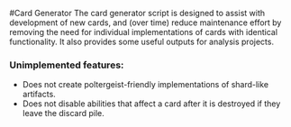 #Card Generator
The card generator script is designed to assist with development of new cards, and (over time) reduce maintenance effort by removing the need for individual implementations of cards with identical functionality. It also provides some useful outputs for analysis projects.

### Unimplemented features:
* Does not create poltergeist-friendly implementations of shard-like artifacts.
* Does not disable abilities that affect a card after it is destroyed if they leave the discard pile.